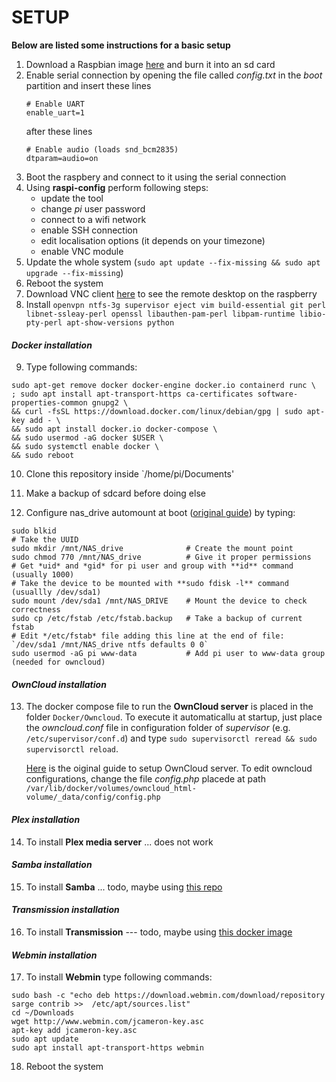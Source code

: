 # SETUP 

**Below are listed some instructions for a basic setup**


1. Download a Raspbian image [here](https://www.raspberrypi.org/downloads/raspbian/) and burn it into an sd card
2. Enable serial connection by opening the file called *config.txt* in the *boot* partition and insert these lines
	```
	# Enable UART
	enable_uart=1
	```
	after these lines
	```
	# Enable audio (loads snd_bcm2835)
	dtparam=audio=on
	```
3. Boot the raspbery and connect to it using the serial connection
4. Using **raspi-config** perform following steps:
	+ update the tool
	+ change *pi* user password
	+ connect to a wifi network
	+ enable SSH connection
	+ edit localisation options (it depends on your timezone)
	+ enable VNC module
5. Update the whole system (`sudo apt update --fix-missing && sudo apt upgrade --fix-missing`)
6. Reboot the system
7. Download VNC client [here](https://www.realvnc.com/en/connect/download/viewer/) to see the remote desktop on the raspberry
8. Install `openvpn ntfs-3g supervisor eject vim build-essential git perl libnet-ssleay-perl openssl libauthen-pam-perl libpam-runtime libio-pty-perl apt-show-versions python`

#### *Docker installation*

9. Type following commands:

```
sudo apt-get remove docker docker-engine docker.io containerd runc \
; sudo apt install apt-transport-https ca-certificates software-properties-common gnupg2 \
&& curl -fsSL https://download.docker.com/linux/debian/gpg | sudo apt-key add - \
&& sudo apt install docker.io docker-compose \
&& sudo usermod -aG docker $USER \
&& sudo systemctl enable docker \
&& sudo reboot
```

10. Clone this repository inside `/home/pi/Documents'

11. Make a backup of sdcard before doing else

12. Configure nas_drive automount at boot ([original guide](https://gist.github.com/etes/aa76a6e9c80579872e5f)) by typing:
```
sudo blkid
# Take the UUID
sudo mkdir /mnt/NAS_drive              # Create the mount point
sudo chmod 770 /mnt/NAS_drive          # Give it proper permissions
# Get *uid* and *gid* for pi user and group with **id** command (usually 1000)
# Take the device to be mounted with **sudo fdisk -l** command (usuallly /dev/sda1)
sudo mount /dev/sda1 /mnt/NAS_DRIVE    # Mount the device to check correctness
sudo cp /etc/fstab /etc/fstab.backup   # Take a backup of current fstab
# Edit */etc/fstab* file adding this line at the end of file: `/dev/sda1 /mnt/NAS_drive ntfs defaults 0 0`
sudo usermod -aG pi www-data           # Add pi user to www-data group (needed for owncloud)
```

#### *OwnCloud installation*

13. The docker compose file to run the **OwnCloud server** is placed in the folder `Docker/Owncloud`. To execute it automaticallu at startup, just place the *owncloud.conf* file in configuration folder of *supervisor* (e.g. `/etc/supervisor/conf.d`) and type `sudo supervisorctl reread && sudo supervisorctl reload`.

	[Here](https://ssi.le-piolot.fr/running-owncloud-w-ssl-in-a-raspberry-pi-docker-container/) is the oiginal guide to setup OwnCloud server. To edit owncloud configurations, change the file *config.php* placede at path `/var/lib/docker/volumes/owncloud_html-volume/_data/config/config.php`

#### *Plex installation*

14. To install **Plex media server** ... does not work

#### *Samba installation*

15. To install **Samba** ... todo, maybe using [this repo](https://github.com/dastrasmue/rpi-samba)

#### *Transmission installation*

16. To install **Transmission** --- todo, maybe using [this docker image](https://hub.docker.com/r/jaymoulin/rpi-transmission/)

#### *Webmin installation*

17. To install **Webmin** type following commands:
```
sudo bash -c "echo deb https://download.webmin.com/download/repository sarge contrib >>  /etc/apt/sources.list"
cd ~/Downloads
wget http://www.webmin.com/jcameron-key.asc
apt-key add jcameron-key.asc
sudo apt update
sudo apt install apt-transport-https webmin
```

18. Reboot the system
